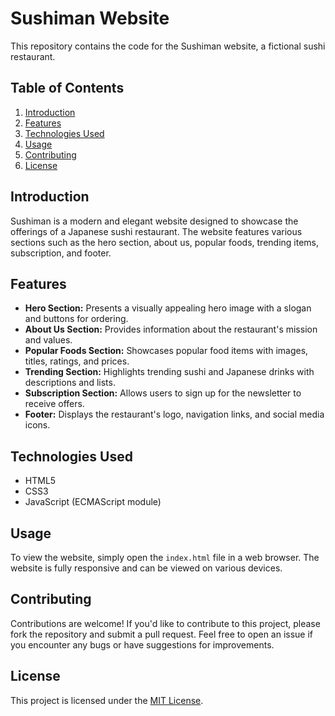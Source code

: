 # Sushiman Website

This repository contains the code for the Sushiman website, a fictional sushi restaurant.

## Table of Contents
1. [Introduction](#introduction)
2. [Features](#features)
3. [Technologies Used](#technologies-used)
4. [Usage](#usage)
5. [Contributing](#contributing)
6. [License](#license)

## Introduction

Sushiman is a modern and elegant website designed to showcase the offerings of a Japanese sushi restaurant. The website features various sections such as the hero section, about us, popular foods, trending items, subscription, and footer.

## Features

- **Hero Section:** Presents a visually appealing hero image with a slogan and buttons for ordering.
- **About Us Section:** Provides information about the restaurant's mission and values.
- **Popular Foods Section:** Showcases popular food items with images, titles, ratings, and prices.
- **Trending Section:** Highlights trending sushi and Japanese drinks with descriptions and lists.
- **Subscription Section:** Allows users to sign up for the newsletter to receive offers.
- **Footer:** Displays the restaurant's logo, navigation links, and social media icons.

## Technologies Used

- HTML5
- CSS3
- JavaScript (ECMAScript module)

## Usage

To view the website, simply open the `index.html` file in a web browser. The website is fully responsive and can be viewed on various devices.

## Contributing

Contributions are welcome! If you'd like to contribute to this project, please fork the repository and submit a pull request. Feel free to open an issue if you encounter any bugs or have suggestions for improvements.

## License

This project is licensed under the [MIT License](LICENSE).
